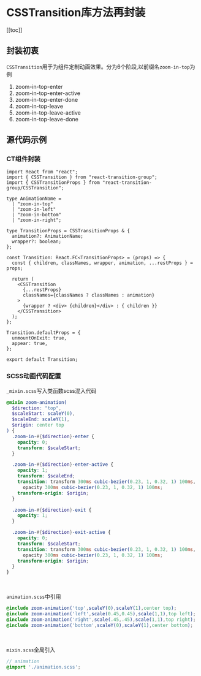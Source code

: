 
# CSSTransition库方法再封装
[[toc]]
## 封装初衷
`CSSTransition`用于为组件定制动画效果。分为6个阶段,以前缀名`zoom-in-top`为例
1. zoom-in-top-enter
2. zoom-in-top-enter-active
3. zoom-in-top-enter-done
4. zoom-in-top-leave
5. zoom-in-top-leave-active
6. zoom-in-top-leave-done

## 源代码示例
### CT组件封装
```tsx
import React from "react";
import { CSSTransition } from "react-transition-group";
import { CSSTransitionProps } from "react-transition-group/CSSTransition";

type AnimationName =
  | "zoom-in-top"
  | "zoom-in-left"
  | "zoom-in-bottom"
  | "zoom-in-right";

type TransitionProps = CSSTransitionProps & {
  animation?: AnimationName;
  wrapper?: boolean;
};

const Transition: React.FC<TransitionProps> = (props) => {
  const { children, classNames, wrapper, animation, ...restProps } = props;

  return (
    <CSSTransition
      {...restProps}
      classNames={classNames ? classNames : animation}
    >
      {wrapper ? <div> {children}</div> : { children }}
    </CSSTransition>
  );
};

Transition.defaultProps = {
  unmountOnExit: true,
  appear: true,
};

export default Transition;

```
### SCSS动画代码配置
`_mixin.scss`写入类函数scss混入代码
```scss
@mixin zoom-animation(
  $direction: "top",
  $scaleStart: scaleY(0),
  $scaleEnd: scaleY(1),
  $origin: center top
) {
  .zoom-in-#{$direction}-enter {
    opacity: 0;
    transform: $scaleStart;
  }

  .zoom-in-#{$direction}-enter-active {
    opacity: 1;
    transform: $scaleEnd;
    transition: transform 300ms cubic-bezier(0.23, 1, 0.32, 1) 100ms,
      opacity 300ms cubic-bezier(0.23, 1, 0.32, 1) 100ms;
    transform-origin: $origin;
  }

  .zoom-in-#{$direction}-exit {
    opacity: 1;
  }

  .zoom-in-#{$direction}-exit-active {
    opacity: 0;
    transform: $scaleStart;
    transition: transform 300ms cubic-bezier(0.23, 1, 0.32, 1) 100ms,
      opacity 300ms cubic-bezier(0.23, 1, 0.32, 1) 100ms;
    transform-origin: $origin;
  }
}

```

<br/>

`animation.scss`中引用
```scss
@include zoom-animation('top',scaleY(0),scaleY(1),center top);
@include zoom-animation('left',scale(0.45,0.45),scale(1,1),top left);
@include zoom-animation('right',scale(.45,.45),scale(1,1),top right);
@include zoom-animation('bottom',scaleY(0),scaleY(1),center bottom);
```

<br/>

`mixin.scss`全局引入
```scss
// animation
@import './animation.scss';

```
